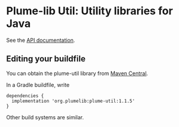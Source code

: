 # Plume-lib Util:  Utility libraries for Java

See the [API documentation](http://plumelib.org/plume-util/api/org/plumelib/util/package-summary.html#package.description).

## Editing your buildfile ##

You can obtain the plume-util library from [Maven
Central](https://search.maven.org/#search%7Cga%7C1%7Cg%3A%22org.plumelib%22%20a%3A%22plume-util%22).

In a Gradle buildfile, write

```
dependencies {
  implementation 'org.plumelib:plume-util:1.1.5'
}
```

Other build systems are similar.
